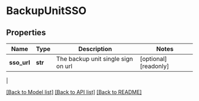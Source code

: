 # BackupUnitSSO

## Properties
| Name | Type | Description | Notes |
------------ | ------------- | ------------- | -------------
| **sso_url** | **str** | The backup unit single sign on url | [optional] [readonly] 
 |

[[Back to Model list]](../README.md#documentation-for-models) [[Back to API list]](../README.md#documentation-for-api-endpoints) [[Back to README]](../README.md)


